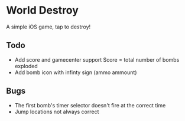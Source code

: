 World Destroy
===================

A simple iOS game, tap to destroy!


Todo
------------

* Add score and gamecenter support 
	Score = total number of bombs exploded
* Add bomb icon with infinty sign (ammo ammount)

Bugs
------------

* The first bomb's timer selector doesn't fire at the correct time
* Jump locations not always correct
